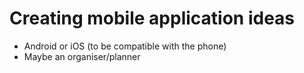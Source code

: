 # Creating mobile application ideas
- Android or iOS (to be compatible with the phone)
- Maybe an organiser/planner
